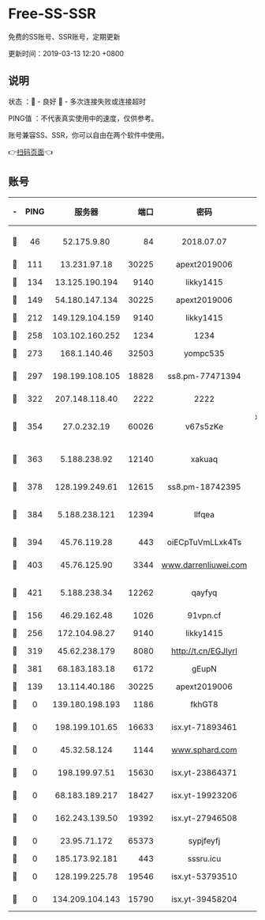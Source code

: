 # Free-SS-SSR

免费的SS账号、SSR账号，定期更新

更新时间：2019-03-13 12:20 +0800

## 说明

状态     ：🙂 - 良好 🙁 - 多次连接失败或连接超时

PING值   ：不代表真实使用中的速度，仅供参考。

账号兼容SS、SSR，你可以自由在两个软件中使用。

👉[扫码页面](https://liesauer.github.io/Free-SS-SSR/)👈

## 账号

|-|PING|服务器|端口|密码|加密方式|区域|
|:----:|:----:|:-----:|-----:|:----:|:----:|:----:|
|🙂|46|52.175.9.80|84|2018.07.07|chacha20-ietf-poly1305|HK|
|🙂|111|13.231.97.18|30225|apext2019006|chacha20|JP|
|🙂|134|13.125.190.194|9140|likky1415|aes-256-cfb|KR|
|🙂|149|54.180.147.134|30225|apext2019006|chacha20|KR|
|🙂|212|149.129.104.159|9140|likky1415|aes-256-cfb|HK|
|🙂|258|103.102.160.252|1234|1234|rc4-md5|JP|
|🙂|273|168.1.140.46|32503|yompc535|aes-256-cfb|AU|
|🙂|297|198.199.108.105|18828|ss8.pm-77471394|aes-256-cfb|US|
|🙂|322|207.148.118.40|2222|2222|aes-256-cfb|SG|
|🙂|354|27.0.232.19|60026|v67s5zKe|xchacha20-ietf-poly1305|HK|
|🙂|363|5.188.238.92|12140|xakuaq|chacha20-ietf-poly1305|BR|
|🙂|378|128.199.249.61|12615|ss8.pm-18742395|aes-256-cfb|SG|
|🙂|384|5.188.238.121|12394|llfqea|chacha20-ietf-poly1305|BR|
|🙂|394|45.76.119.28|443|oiECpTuVmLLxk4Ts|aes-256-cfb|AU|
|🙂|403|45.76.125.90|3344|www.darrenliuwei.com|aes-256-cfb|AU|
|🙂|421|5.188.238.34|12262|qayfyq|chacha20-ietf-poly1305|BR|
|🙂|156|46.29.162.48|1026|91vpn.cf|rc4-md5|RU|
|🙂|256|172.104.98.27|9140|likky1415|aes-256-cfb|JP|
|🙂|319|45.62.238.179|8080|http://t.cn/EGJIyrl|rc4-md5|CA|
|🙂|381|68.183.183.18|6172|gEupN|aes-256-cfb|SG|
|🙁|139|13.114.40.186|30225|apext2019006|chacha20|JP|
|🙁|0|139.180.198.193|1186|fkhGT8|aes-256-cfb|JP|
|🙁|0|198.199.101.65|16633|isx.yt-71893461|aes-256-cfb|US|
|🙁|0|45.32.58.124|1144|www.sphard.com|aes-256-cfb|JP|
|🙁|0|198.199.97.51|15630|isx.yt-23864371|aes-256-cfb|US|
|🙁|0|68.183.189.217|18427|isx.yt-19923206|aes-256-cfb|SG|
|🙁|0|162.243.139.50|19392|isx.yt-27946508|aes-256-cfb|US|
|🙁|0|23.95.71.172|65373|sypjfeyfj|chacha20-ietf|US|
|🙁|0|185.173.92.181|443|sssru.icu|rc4-md5|RU|
|🙁|0|128.199.225.78|19546|isx.yt-53793510|aes-256-cfb|SG|
|🙁|0|134.209.104.143|15790|isx.yt-39458204|aes-256-cfb|SG|
